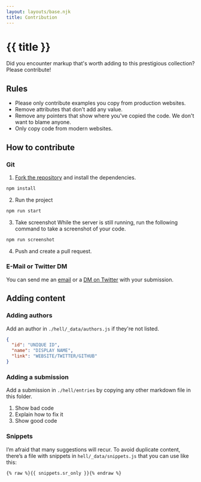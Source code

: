 ```yaml
---
layout: layouts/base.njk
title: Contribution
---
```


# {{ title }}

Did you encounter markup that's worth adding to this prestigious collection? Please contribute!

## Rules

* Please only contribute examples you copy from production websites.
* Remove attributes that don't add any value.
* Remove any pointers that show where you've copied the code. We don't want to blame anyone.
* Only copy code from modern websites.

## How to contribute

### Git

1. [Fork the repository](https://github.com/matuzo/HTMHell) and install the dependencies.

```html
npm install
```

2. Run the project

```html
npm run start
```

3. Take screenshot While the server is still running, run the following command to take a screenshot of your code.

```html
npm run screenshot
```

4. Push and create a pull request.

### E-Mail or Twitter DM

You can send me an <a href="mailto:manuel@matuzo.at">email</a> or a <a href="{{ hell.twitter_url }}" rel="noopener">DM on Twitter</a> with your submission.

## Adding content



### Adding authors

Add an author in `./hell/_data/authors.js` if they're not listed.

```json
{
  "id": "UNIQUE ID",
  "name": "DISPLAY NAME",
  "link": "WEBSITE/TWITTER/GITHUB"
}
```

### Adding a submission

Add a submission in `./hell/entries` by copying any other markdown file in this folder.

1. Show bad code
2. Explain how to fix it
3. Show good code

### Snippets

I’m afraid that many suggestions will recur. To avoid duplicate content, there’s a file with snippets in `hell/_data/snippets.js` that you can use like this:

```django
{% raw %}{{ snippets.sr_only }}{% endraw %}
```
